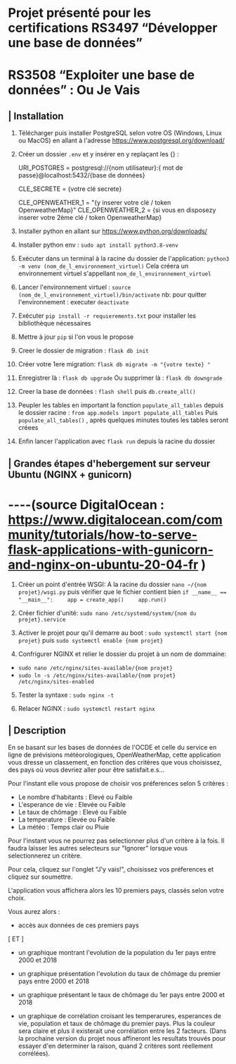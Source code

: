 # Projet présenté pour les certifications RS3497 “Développer une base de données”
# RS3508 “Exploiter une base de données” : Ou Je Vais 


## | Installation

1. Télécharger puis installer PostgreSQL selon votre OS (Windows, Linux ou MacOS)
en allant à l'adresse https://www.postgresql.org/download/

2. Créer un dossier `.env` et y insérer en y replaçant les {} :

	URI_POSTGRES = postgresql://{nom utilisateur}:{ mot de passe}@localhost:5432/{base de données}

	CLE_SECRETE = {votre clé secrete}

	CLE_OPENWEATHER_1 = "{y inserer votre clé / token OpenweatherMap}"
	CLE_OPENWEATHER_2 = {si vous en disposezy inserer votre 2ème clé / token OpenweatherMap}


3. Installer python en allant sur https://www.python.org/downloads/

4. Installer python env : `sudo apt install python3.8-venv`

5. Exécuter dans un terminal à la racine du dossier de l'application:
`python3 -m venv (nom_de_l_environnement_virtuel)`
Cela créera un environnement virtuel s'appellant `nom_de_l_environnement_virtuel`

6. Lancer l'environnement virtuel :
`source (nom_de_l_environnement_virtuel)/bin/activate`
nb: pour quitter l'environnement : executer `deactivate`

7. Exécuter `pip install -r requierements.txt` pour installer les bibliothèque nécessaires

8. Mettre à jour `pip` si l'on vous le propose

9. Creer le dossier de migration :  `flask db init`

10. Créer votre 1ere migration:  `flask db migrate -m "{votre texte} "`

11. Enregistrer là :  `flask db upgrade`
Ou supprimer là :  `flask db downgrade`

12. Creer la base de données : `flash shell` puis `db.create_all()`

13. Peupler les tables en important la fonction `populate_all_tables` depuis
le dossier racine : `from app.models import populate_all_tables`
Puis `populate_all_tables()` , après quelques minutes toutes les tables seront créees

14. Enfin lancer l'application avec `flask run` depuis la racine du dossier

## | Grandes étapes d'hebergement sur serveur Ubuntu (NGINX + gunicorn)
# ----(source DigitalOcean : https://www.digitalocean.com/community/tutorials/how-to-serve-flask-applications-with-gunicorn-and-nginx-on-ubuntu-20-04-fr )

1. Créer un point d'entrée WSGI:
A la racine du dossier `nano ~/{nom projet}/wsgi.py`
puis vérifier que le fichier contient bien
`if __name__ == "__main__":`
`    app = create_app()`
`    app.run()`

2. Créer fichier d'unité:
`sudo nano /etc/systemd/system/{nom du projet}.service`

3. Activer le projet pour qu'il demarre au boot :
`sudo systemctl start {nom projet}`
puis
`sudo systemctl enable {nom projet}`

4. Confrigurer NGINX et relier le dossier du projet à un nom de dommaine:
- `sudo nano /etc/nginx/sites-available/{nom projet}`
- `sudo ln -s /etc/nginx/sites-available/{nom projet} /etc/nginx/sites-enabled`

5. Tester la syntaxe : `sudo nginx -t`

6. Relacer NGINX : `sudo systemctl restart nginx` 

## | Description

En se basant sur les bases de données de l'OCDE et celle
du service en ligne de prévisions météorologiques, OpenWeatherMap, cette
application vous dresse un classement, en fonction des critères que vous
choisissez, des pays où vous devriez aller pour être satisfait.e.s...

Pour l'instant elle vous propose de choisir vos préferences selon 5 critères :

- Le nombre d'habitants : Elevé ou Faible
- L'esperance de vie : Elevée ou Faible
- Le taux de chômage : Elevé ou Faible
- La temperature : Elevée ou Faible
- La météo : Temps clair ou Pluie

Pour l'instant vous ne pourrez pas selectionner plus d'un critère à la fois. 
Il faudra laisser les autres selecteurs sur "Ignorer" lorsque vous
selectionnerez un critère.

Pour cela, cliquez sur l'onglet "J'y vais!", choisissez vos préferences et
cliquez sur soumettre.

L'application vous affichera alors les 10 premiers pays, classés selon
votre choix.

Vous aurez alors : 

- accès aux données de ces premiers pays

[ ET ]

- un graphique montrant l'evolution de la population du 1er pays
 entre 2000 et 2018

- un graphique présentation l'evolution du taux de chômage du premier
pays entre 2000 et 2018

- un graphique présentant le taux de chômage du 1er pays entre 2000 et 2018

- un graphique de corrélation croisant les temperarures, esperances de vie, 
population et taux de chômage du premier pays.
Plus la couleur sera claire et plus il existerait une corrélation entre les
2 facteurs.
(Dans la prochaine version du projet nous affineront les resultats trouvés
pour essayer d'en determiner la raison, quand 2 critères sont réellement
 corrélées).





